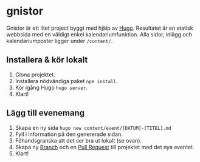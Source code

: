 # gnistor

Gnistor är ett litet project byggt med hjälp av [Hugo](https://gohugo.io/). Resultatet är en statisk webbsida med en väldigt enkel kalendariumfunktion. Alla sidor, inlägg och kalendariumposter ligger under `/content/`.

## Installera & kör lokalt

1. Clona projektet.
2. Installera nödvändiga paket `npm install`.
3. Kör igång Hugo `hugo server`.
4. Klart!

## Lägg till evenemang

1. Skapa en ny sida `hugo new content/event/[DATUM]-[TITEL].md`
2. Fyll i information på den genererade sidan.
3. Föhandsgranska att det ser bra ut lokalt (se ovan).
4. Skapa ny [Branch](https://docs.github.com/en/pull-requests/collaborating-with-pull-requests/proposing-changes-to-your-work-with-pull-requests/about-branches) och en [Pull Request](https://docs.github.com/en/pull-requests/collaborating-with-pull-requests/proposing-changes-to-your-work-with-pull-requests/creating-a-pull-request) till projektet med det nya eventet.
5. Klart!
